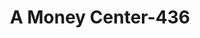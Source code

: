 ---
f_zip-code: 59718
f_state-code: MT
title: A Money Center-436
f_phone: 406-522-9111
f_city-only: Bozeman
f_address: 518 Professional Dr Bozeman
f_location-unique-id: '436'
slug: a-money-center-436
updated-on: '2024-05-30T13:46:58.046Z'
created-on: '2024-05-30T13:36:59.803Z'
published-on: '2024-05-30T13:54:32.469Z'
f_city-state: cms/city/bozeman-mt.md
f_company: cms/company/a-money-center.md
f_state: cms/state/montana.md
layout: '[payday-loan].html'
tags: payday-loan
---